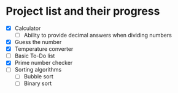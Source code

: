 # Project list and their progress

- [x] Calculator
  - [ ] Ability to provide decimal answers when dividing numbers
- [x] Guess the number
- [x] Temperature converter
- [ ] Basic To-Do list
- [x] Prime number checker
- [ ] Sorting algorithms
  - [ ] Bubble sort
  - [ ] Binary sort
